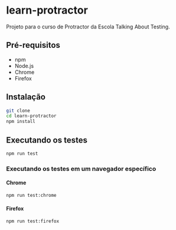 # learn-protractor

Projeto para o curso de Protractor da Escola Talking About Testing.

## Pré-requisitos

- npm
- Node.js
- Chrome
- Firefox

## Instalação

```bash
git clone
cd learn-protractor
npm install
```

## Executando os testes

```bash
npm run test
```

### Executando os testes em um navegador específico

#### Chrome

```bash
npm run test:chrome
```

#### Firefox

```bash
npm run test:firefox
```
